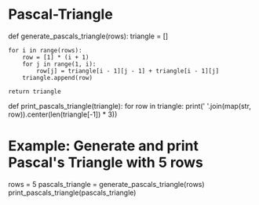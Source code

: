 # Pascal-Triangle
def generate_pascals_triangle(rows):
    triangle = []

    for i in range(rows):
        row = [1] * (i + 1)
        for j in range(1, i):
            row[j] = triangle[i - 1][j - 1] + triangle[i - 1][j]
        triangle.append(row)

    return triangle

def print_pascals_triangle(triangle):
    for row in triangle:
        print(' '.join(map(str, row)).center(len(triangle[-1]) * 3))

# Example: Generate and print Pascal's Triangle with 5 rows
rows = 5
pascals_triangle = generate_pascals_triangle(rows)
print_pascals_triangle(pascals_triangle)
